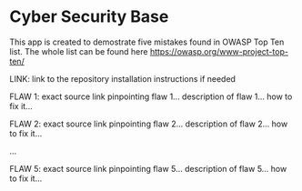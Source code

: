 # Cyber Security Base 

This app is created to demostrate five mistakes found in OWASP Top Ten list. The whole list can be found here https://owasp.org/www-project-top-ten/

LINK: link to the repository
installation instructions if needed

FLAW 1:
exact source link pinpointing flaw 1...
description of flaw 1...
how to fix it...

FLAW 2:
exact source link pinpointing flaw 2...
description of flaw 2...
how to fix it...

...

FLAW 5:
exact source link pinpointing flaw 5...
description of flaw 5...
how to fix it...
